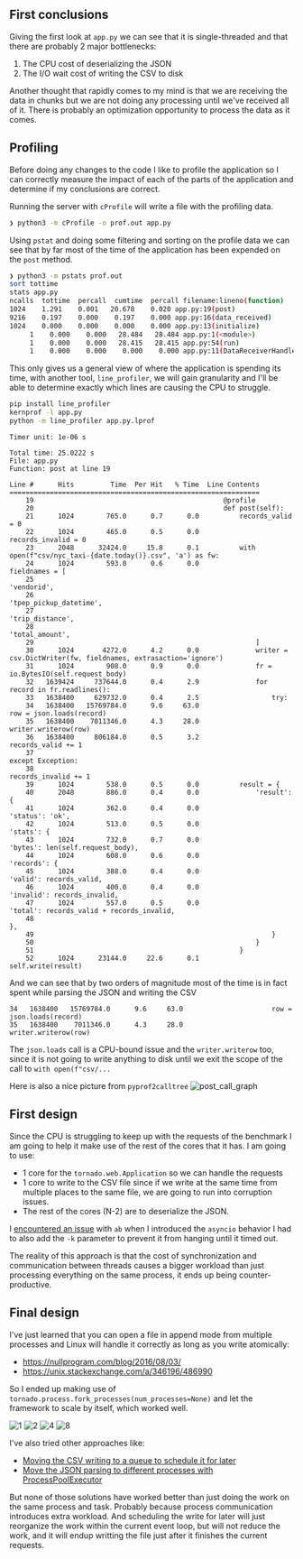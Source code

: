 ## First conclusions

Giving the first look at `app.py` we can see that it is single-threaded and that there are
probably 2 major bottlenecks:
1. The CPU cost of deserializing the JSON
2. The I/O wait cost of writing the CSV to disk

Another thought that rapidly comes to my mind is that we are receiving the data in chunks
but we are not doing any processing until we've received all of it. There is probably
an optimization opportunity to process the data as it comes.

## Profiling

Before doing any changes to the code I like to profile the application so I can
correctly measure the impact of each of the parts of the application and determine if my
conclusions are correct.

Running the server with `cProfile` will write a file with the profiling data.
```sh
❯ python3 -m cProfile -o prof.out app.py
```
Using `pstat` and doing some filtering and sorting on the profile data we can
see that by far most of the time of the application has been expended on the `post` method.
```sh
❯ python3 -m pstats prof.out
sort tottime
stats app.py
ncalls  tottime  percall  cumtime  percall filename:lineno(function)
1024    1.291    0.001   20.678    0.020 app.py:19(post)
9216    0.197    0.000    0.197    0.000 app.py:16(data_received)
1024    0.000    0.000    0.000    0.000 app.py:13(initialize)
	 1    0.000    0.000   28.484   28.484 app.py:1(<module>)
	 1    0.000    0.000   28.415   28.415 app.py:54(run)
	 1    0.000    0.000    0.000    0.000 app.py:11(DataReceiverHandler)
```
This only gives us a general view of where the application is spending its time,
with another tool, `line_profiler`, we will gain granularity and I'll be able to determine
exactly which lines are causing the CPU to struggle.
```sh
pip install line_profiler
kernprof -l app.py
python -m line_profiler app.py.lprof
```
```
Timer unit: 1e-06 s

Total time: 25.0222 s
File: app.py
Function: post at line 19

Line #      Hits         Time  Per Hit   % Time  Line Contents
==============================================================
    19                                               @profile
    20                                               def post(self):
    21      1024        765.0      0.7      0.0          records_valid = 0
    22      1024        465.0      0.5      0.0          records_invalid = 0
    23      2048      32424.0     15.8      0.1          with open(f"csv/nyc_taxi-{date.today()}.csv", 'a') as fw:
    24      1024        593.0      0.6      0.0              fieldnames = [
    25                                                           'vendorid',
    26                                                           'tpep_pickup_datetime',
    27                                                           'trip_distance',
    28                                                           'total_amount',
    29                                                       ]
    30      1024       4272.0      4.2      0.0              writer = csv.DictWriter(fw, fieldnames, extrasaction='ignore')
    31      1024        908.0      0.9      0.0              fr = io.BytesIO(self.request_body)
    32   1639424     737644.0      0.4      2.9              for record in fr.readlines():
    33   1638400     629732.0      0.4      2.5                  try:
    34   1638400   15769784.0      9.6     63.0                      row = json.loads(record)
    35   1638400    7011346.0      4.3     28.0                      writer.writerow(row)
    36   1638400     806184.0      0.5      3.2                      records_valid += 1
    37                                                           except Exception:
    38                                                               records_invalid += 1
    39      1024        538.0      0.5      0.0          result = {
    40      2048        886.0      0.4      0.0              'result': {
    41      1024        362.0      0.4      0.0                  'status': 'ok',
    42      1024        513.0      0.5      0.0                  'stats': {
    43      1024        732.0      0.7      0.0                      'bytes': len(self.request_body),
    44      1024        608.0      0.6      0.0                      'records': {
    45      1024        388.0      0.4      0.0                          'valid': records_valid,
    46      1024        400.0      0.4      0.0                          'invalid': records_invalid,
    47      1024        557.0      0.5      0.0                          'total': records_valid + records_invalid,
    48                                                               },
    49                                                           }
    50                                                       }
    51                                                   }
    52      1024      23144.0     22.6      0.1          self.write(result)
```
And we can see that by two orders of magnitude most of the time
is in fact spent while parsing the JSON and writing the CSV
```
34   1638400   15769784.0      9.6     63.0                      row = json.loads(record)
35   1638400    7011346.0      4.3     28.0                      writer.writerow(row)
```
The `json.loads` call is a CPU-bound issue and the `writer.writerow` too, since it
is not going to write anything to disk until we exit the scope of the call to `with open(f"csv/...`

Here is also a nice picture from `pyprof2calltree`
![post_call_graph](./doc/post_call_graph.png)

## First design

Since the CPU is struggling to keep up with the requests of the benchmark I am
going to help it make use of the rest of the cores that it has.
I am going to use:
- 1 core for the `tornado.web.Application` so we can handle the requests
- 1 core to write to the CSV file since if we write at the same time from multiple places to the same file, we are going to run into corruption issues.
- The rest of the cores (N-2) are to deserialize the JSON.

I [encountered an issue](https://stackoverflow.com/questions/10184975/ab-apache-bench-error-apr-poll-the-timeout-specified-has-expired-70007-on) with `ab`
when I introduced the `asyncio` behavior I had to also add the `-k` parameter to prevent it from hanging until it timed out.

The reality of this approach is that the cost of synchronization and communication between threads causes a bigger workload than just
processing everything on the same process, it ends up being counter-productive.

## Final design

I've just learned that you can open a file in append mode from multiple processes and Linux will handle it correctly as long as you write atomically:
- https://nullprogram.com/blog/2016/08/03/
- https://unix.stackexchange.com/a/346196/486990

So I ended up making use of `tornado.process.fork_processes(num_processes=None)` and let the framework to scale by itself, which worked well.

![1](./doc/final_c1.png)
![2](./doc/final_c2.png)
![4](./doc/final_c4.png)
![8](./doc/final_c8.png)

I've also tried other approaches like:
- [Moving the CSV writing to a queue to schedule it for later](https://github.com/GerardRodes/backend_test_tinybird/blob/1de607b078e9ee2e5794e6f36c41451055897438/app.py#L27-L31)
- [Move the JSON parsing to different processes with ProcessPoolExecutor](https://github.com/GerardRodes/backend_test_tinybird/blob/25acab00469645c2a619c46fdead2ad3bde0c13a/app.py#L108)

But none of those solutions have worked better than just doing the work on the same process and task.
Probably because process communication introduces extra workload.
And scheduling the write for later will just reorganize the work within the current event loop, but will not reduce the work, and it will endup writting the file just after it finishes the current requests.
